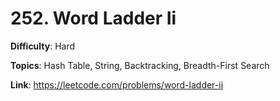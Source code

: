 # 252. Word Ladder Ii

**Difficulty**: Hard

**Topics**: Hash Table, String, Backtracking, Breadth-First Search

**Link**: https://leetcode.com/problems/word-ladder-ii
